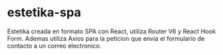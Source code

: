 # estetika-spa
Estetika creada en formato SPA con React, utiliza Router V6 y React Hook Form. Ademas utiliza Axios para la peticion que envia el formulario de contacto a un correo electronico.
